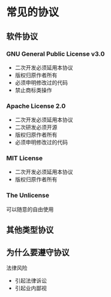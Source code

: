 # 常见的协议

## 软件协议

### GNU General Public License v3.0

* 二次开发必须延用本协议
* 版权归原作者所有
* 必须申明修改过的代码
* 禁止商标类操作

### Apache License 2.0

* 二次开发必须延用本协议
* 二次研发必须开源
* 版权归原作者所有
* 必须申明修改过的代码

### MIT License

* 二次开发必须延用本协议
* 版权归原作者所有

### The Unlicense

可以随意的自由使用

## 其他类型协议

## 为什么要遵守协议

法律风险

* 引起法律诉讼
* 引起业内鄙视
